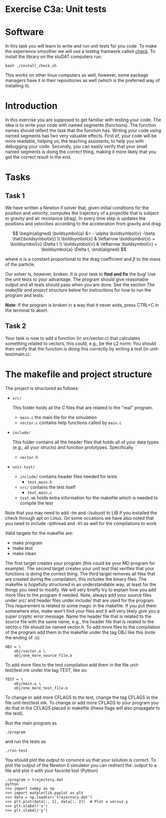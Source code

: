 # Exercise C3a: Unit tests

# Software

In this task you will learn to write and run unit tests for you code. To
make the experience smoother we will use a testing framwork called
[check](https://libcheck.github.io/check/). To install the library on
the stuDAT computers run:

    bash ./install_check.sh

This works on other linux computers as well, however, some package
managers have it in their repositories as well (which is the preferred
way of installing it).

# Introduction

In this exercise you are supposed to get familiar with testing your
code. The idea is to write your code with named segments (functions).
The function names should reflect the task that the function has.
Writing your code using named segments has two very valuable effects.
First of, your code will be more readable, helping us, the teaching
assistants, to help you with debugging your code. Secondly, you can
easily verify that your small named segments is doing the correct thing,
making it more likely that you get the correct result in the end.

# Tasks

## Task 1

We have written a Newton II solver that, given initial conditions for
the position and velocity, computes the trajectory of a projectile that
is subject to gravity and air resistance (drag). In every time step is
updates the positions and velocities according to the acceleration from
gravity and drag

$$
\begin{aligned}
\boldsymbol{a} &= - \alpha \boldsymbol{v} -\beta \hat{\boldsymbol{e}} \\
\boldsymbol{x} & \leftarrow \boldsymbol{x} + \boldsymbol{v} \Delta t \\
\boldsymbol{v} & \leftarrow \boldsymbol{v} + \boldsymbol{a} \Delta t,
\end{aligned}
$$

where $\alpha$ is a constant proportional to the drag coefficient and
$\beta$ to the mass of the particle.

Our solver is, however, broken. It is your task to **find and fix** the
bug! Use the unit tests to your advantage. The program should give
reasonable output and all tests should pass when you are done. See the
section *The makefile and project structure* below for instructions for
how to run the program and tests.

**Note**: If the program is broken in a way that it never exits, press
CTRL+C in the terminal to abort.

## Task 2

Your task is now to add a function (in src/vector.c) that calculates
something related to vectors, this could, e.g., be the L2 norm. You
should then verify that the function is doing this correctly by writing
a test (in unit-test/main.c).

# The makefile and project structure

The project is structured as follows:

-   `src/`

    This folder holds all the C files that are related to the \"real\"
    program.

    -   `main.c` the main file for the simulation
    -   `vector.c` contains help functions called by `main.c`

-   `include/`

    This folder contains all the header files that holds all of your
    data types (e.g., all your structs) and function prototypes.
    Specifically

    -   `vector.h`

-   `unit-test/`

    -   `include/` contains header files needed for tests
        -   `test_main.h`
    -   `src/` contains the test itself
        -   `test_main.c`
    -   `test.mk` holds extra information for the makefile which is
        needed to compile the test

Note that you may need to add -lm and -lsubunit to LIB if you installed
the check through apt on Linux. On some occations we have also noted that you
need to include -lpthread and -lrt as well for the compilations to work

Valid targets for the makefile are:

-   make program
-   make test
-   make clean

The first target creates your program (this could be your MD program for
example). The second target creates your unit test that verifies that
your functions is doing the correct thing. The third target removes all
files that are created during the compilation, this includes the binary
files. The makefile is hopefully structured in an understandable way, at
least for the things you need to modify. We will very briefly try to
explain how you add more files to the program if needed. Note, always
add your source files under src/ and header files under include/ that
are used for the program. This requirement is related to some magic in
the makefile. If you put them somewhere else, make won't find your files
and it will very likely give you a super cryptic error message. Name the
header file that is related to the source file with the same name, e.g.,
the header file that is related to the vector.c file should be named
vector.h. To add more files to the compilation of the program add them
in the makefile under the tag OBJ like this (note the ending of .o):

    OBJ = \
        obj/vector.o \
        obj/one_more_source_file.o

To add more files to the test compilation add them in the file
unit-test/test.mk under the tag TEST, like so:

    TEST = \
        obj/main.o \
        obj/one_more_test_file.o

To change or add more CFLAGS to the test, change the tag CFLAGS in the
file unit-test/test.mk. To change or add more CFLAGS to your program you
do that in the CFLAGS placed in makefile (these flags will also
propagate to the test).

Run the main program as

    ./program

and run the tests as

    ./run-test

You should plot the output to convince us that your solution is correct.
To plot the output of the Newton II simulator you can redirect the.
output to a file and plot it with your favorite tool (Python)

    ./program > trajectory.dat
    python
    >>> import numpy as np
    >>> import matplotlib.pyplot as plt
    >>> data = np.loadtxt('trajectory.dat')
    >>> plt.plot(data[:, 1], data[:, 2])  # Plot x versus y
    >>> plt.xlabel('x')
    >>> plt.xlabel('y')
